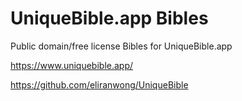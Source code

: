 # UniqueBible.app Bibles

Public domain/free license Bibles for UniqueBible.app

https://www.uniquebible.app/

https://github.com/eliranwong/UniqueBible

